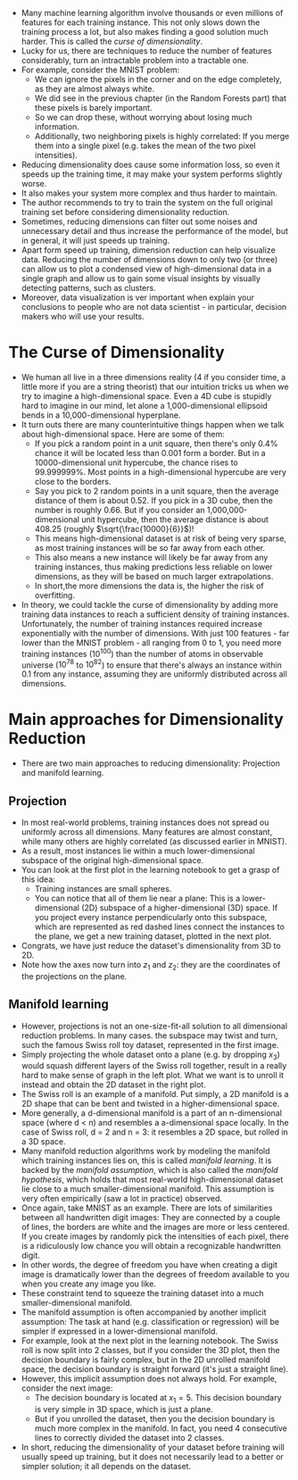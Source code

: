 - Many machine learning algorithm involve thousands or even millions of features for each training instance. This not only slows down the training process a lot, but also makes finding a good solution much harder. This is called the *curse of dimensionality*.
- Lucky for us, there are techniques to reduce the number of features considerably, turn an intractable problem into a tractable one.
- For example, consider the MNIST problem: 
    - We can ignore the pixels in the corner and on the edge completely, as they are almost always white. 
    - We did see in the previous chapter (in the Random Forests part) that these pixels is barely important.
    - So we can drop these, without worrying about losing much information.
    - Additionally, two neighboring pixels is highly correlated: If you merge them into a single pixel (e.g. takes the mean of the two pixel intensities).
- Reducing dimensionality does cause some information loss, so even it speeds up the training time, it may make your system performs slightly worse. 
- It also makes your system more complex and thus harder to maintain.
- The author recommends to try to train the system on the full original training set before considering dimensionality reduction.
- Sometimes, reducing dimensions can filter out some noises and unnecessary detail and thus increase the performance of the model, but in general, it will just speeds up training.
- Apart form speed up training, dimension reduction can help visualize data. Reducing the number of dimensions down to only two (or three) can allow us to plot a condensed view of high-dimensional data in a single graph and allow us to gain some visual insights by visually detecting patterns, such as clusters.
- Moreover, data visualization is ver important when explain your conclusions to people who are not data scientist - in particular, decision makers who will use your results.

# The Curse of Dimensionality

- We human all live in a three dimensions reality (4 if you consider time, a little more if you are a string theorist) that our intuition tricks us when we try to imagine a high-dimensional space. Even a 4D cube is stupidly hard to imagine in our mind, let alone a 1,000-dimensional ellipsoid bends in  a 10,000-dimensional hyperplane.
- It turn outs there are many counterintuitive things happen when we talk about high-dimensional space. Here are some of them:
    - If you pick a random point in a unit square, then there's only 0.4% chance it will be located less than 0.001 form a border. But in a 10000-dimensional unit hypercube, the chance rises to 99.999999%. Most points in a high-dimensional hypercube are very close to the borders.
    - Say you pick to 2 random points in a unit square, then the average distance of them is about 0.52. If you pick in a 3D cube, then the number is roughly 0.66. But if you consider an 1,000,000-dimensional unit hypercube, then the average distance is about 408.25 (roughly $\sqrt{\frac{10000}{6}}$)!
    - This means high-dimensional dataset is at risk of being very sparse, as most training instances will be so far away from each other.
    - This also means a new instance will likely be far away from any training instances, thus making predictions less reliable on lower dimensions, as they will be based on much larger extrapolations.
    - In short,the more dimensions the data is, the higher the risk of overfitting.
- In theory, we could tackle the curse of dimensionality by adding more training data instances to reach a sufficient density of training instances. Unfortunately, the number of training instances required increase exponentially with the number of dimensions. With just 100 features - far lower than the MNIST problem - all ranging from 0 to 1, you need more training instances ($10^100$) than the number of atoms in observable universe ($10^78$ to $10^82$) to ensure that there's always an instance within 0.1 from any instance, assuming they are uniformly distributed across all dimensions.

# Main approaches for Dimensionality Reduction

- There are two main approaches to reducing dimensionality: Projection and manifold learning.

## Projection

- In most real-world problems, training instances does not spread ou uniformly across all dimensions. Many features are almost constant, while many others are highly correlated (as discussed earlier in MNIST). 
- As a result, most instances lie within a much lower-dimensional subspace of the original high-dimensional space.
- You can look at the first plot in the learning notebook to get a grasp of this idea:
    - Training instances are small spheres.
    - You can notice that all of them lie near a plane: This is a lower-dimensional (2D) subspace of a higher-dimensional (3D) space. If you project every instance perpendicularly onto this subspace, which are represented as red dashed lines connect the instances to the plane, we get a new training dataset, plotted in the next plot.
- Congrats, we have just reduce the dataset's dimensionality from 3D to 2D.
- Note how the axes now turn into $z_1$ and $z_2$: they are the coordinates of the projections on the plane.

## Manifold learning

- However, projections is not an one-size-fit-all solution to all dimensional reduction problems. In many cases. the subspace may twist and turn, such the famous Swiss roll toy dataset, represented in the first image.
- Simply projecting the whole dataset onto a plane (e.g. by dropping $x_3$) would squash different layers of the Swiss roll together, result in a really hard to make sense of graph in the left plot. What we want is to unroll it instead and obtain the 2D dataset in the right plot.
- The Swiss roll is an example of a manifold. Put simply, a 2D manifold is a 2D shape that can be bent and twisted in a higher-dimensional space.
- More generally, a d-dimensional manifold is a part of an n-dimensional space (where d < n) and resembles a a-dimensional space locally. In the case of Swiss roll, d = 2 and n = 3: it resembles a 2D space, but rolled in a 3D space.
- Many manifold reduction algorithms work by modeling the manifold which training instances lies on, this is called *manifold learning*. It is backed by the *manifold assumption*, which is also called the *manifold hypothesis*, which holds that most real-world high-dimensional dataset lie close to a much smaller-dimensional manifold. This assumption is very often empirically (saw a lot in practice) observed.
- Once again, take MNIST as an example. There are lots of similarities between all handwritten digit images: They are connected by a couple of lines, the borders are white and the images are more or less centered. If you create images by randomly pick the intensities of each pixel, there is a ridiculously low chance you will obtain a recognizable handwritten digit.
- In other words, the degree of freedom you have when creating a digit image is dramatically lower than the degrees of freedom available to you when you create any image you like.
- These constraint tend to squeeze the training dataset into a much smaller-dimensional manifold.
- The manifold assumption is often accompanied by another implicit assumption: The task at hand (e.g. classification or regression) will be simpler if expressed in a lower-dimensional manifold.
- For example, look at the next plot in the learning notebook. The Swiss roll is now split into 2 classes, but if you consider the 3D plot, then the decision boundary is fairly complex, but in the 2D unrolled manifold space, the decision boundary is straight forward (it's just a straight line).
- However, this implicit assumption does not always hold. For example, consider the next image:
    - The decision boundary is located at $x_1=5$. This decision boundary is very simple in 3D space, which is just a plane.
    - But if you unrolled the dataset, then you the decision boundary is much more complex in the manifold. In fact, you need 4 consecutive lines to correctly divided the dataset into 2 classes.
- In short, reducing the dimensionality of your dataset before training will usually speed up training, but it does not necessarily lead to a better or simpler solution; it all depends on the dataset.